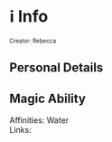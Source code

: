 # ℹ️ Info
<font size=1>Creator: Rebecca </font>
## Personal Details
## Magic Ability
Affinities: Water  
Links: 